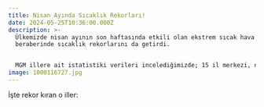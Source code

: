 ```yaml
---
title: Nisan Ayında Sıcaklık Rekorları!
date: 2024-05-25T10:36:00.000Z
description: >-
  Ülkemizde nisan ayının son haftasında etkili olan ekstrem sıcak hava dalgası,
  beraberinde sıcaklık rekorlarını da getirdi.


  MGM illere ait istatistiki verileri incelediğimizde; 15 il merkezi, nisan ayı en yüksek sıcaklık rekorunu egale etti.
image: 1000116727.jpg
---
```

İşte rekor kıran o iller:
